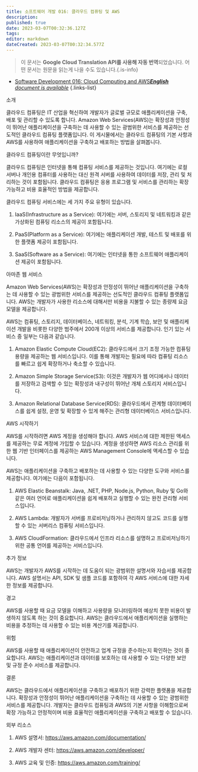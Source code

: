 ```yaml
---
title: 소프트웨어 개발 016: 클라우드 컴퓨팅 및 AWS
description: 
published: true
date: 2023-03-07T00:32:36.127Z
tags: 
editor: markdown
dateCreated: 2023-03-07T00:32:34.577Z
---
```


> 이 문서는 **Google Cloud Translation API를 사용해 자동 번역**되었습니다.
어떤 문서는 원문을 읽는게 나을 수도 있습니다.{.is-info}



- [Software Development 016: Cloud Computing and AWS***English** document is available*](/en/Knowledge-base/Software-Development/Learning/software-development-016-cloud-computing-and-aws)
{.links-list}



소개

클라우드 컴퓨팅은 IT 산업을 혁신하여 개발자가 글로벌 규모로 애플리케이션을 구축, 배포 및 관리할 수 있도록 합니다. Amazon Web Services(AWS)는 확장성과 안정성이 뛰어난 애플리케이션을 구축하는 데 사용할 수 있는 광범위한 서비스를 제공하는 선도적인 클라우드 컴퓨팅 플랫폼입니다. 이 게시물에서는 클라우드 컴퓨팅의 기본 사항과 AWS를 사용하여 애플리케이션을 구축하고 배포하는 방법을 살펴봅니다.

클라우드 컴퓨팅이란 무엇입니까?

클라우드 컴퓨팅은 인터넷을 통해 컴퓨팅 서비스를 제공하는 것입니다. 여기에는 로컬 서버나 개인용 컴퓨터를 사용하는 대신 원격 서버를 사용하여 데이터를 저장, 관리 및 처리하는 것이 포함됩니다. 클라우드 컴퓨팅은 응용 프로그램 및 서비스를 관리하는 확장 가능하고 비용 효율적인 방법을 제공합니다.

클라우드 컴퓨팅 서비스에는 세 가지 주요 유형이 있습니다.

1. IaaS(Infrastructure as a Service): 여기에는 서버, 스토리지 및 네트워킹과 같은 가상화된 컴퓨팅 리소스의 제공이 포함됩니다.

2. PaaS(Platform as a Service): 여기에는 애플리케이션 개발, 테스트 및 배포를 위한 플랫폼 제공이 포함됩니다.

3. SaaS(Software as a Service): 여기에는 인터넷을 통한 소프트웨어 애플리케이션 제공이 포함됩니다.

아마존 웹 서비스

Amazon Web Services(AWS)는 확장성과 안정성이 뛰어난 애플리케이션을 구축하는 데 사용할 수 있는 광범위한 서비스를 제공하는 선도적인 클라우드 컴퓨팅 플랫폼입니다. AWS는 개발자가 사용한 리소스에 대해서만 비용을 지불할 수 있는 종량제 요금 모델을 제공합니다.

AWS는 컴퓨팅, 스토리지, 데이터베이스, 네트워킹, 분석, 기계 학습, 보안 및 애플리케이션 개발을 비롯한 다양한 범주에서 200개 이상의 서비스를 제공합니다. 인기 있는 서비스 중 일부는 다음과 같습니다.

1. Amazon Elastic Compute Cloud(EC2): 클라우드에서 크기 조정 가능한 컴퓨팅 용량을 제공하는 웹 서비스입니다. 이를 통해 개발자는 필요에 따라 컴퓨팅 리소스를 빠르고 쉽게 확장하거나 축소할 수 있습니다.

2. Amazon Simple Storage Service(S3): 이것은 개발자가 웹 어디에서나 데이터를 저장하고 검색할 수 있는 확장성과 내구성이 뛰어난 개체 스토리지 서비스입니다.

3. Amazon Relational Database Service(RDS): 클라우드에서 관계형 데이터베이스를 쉽게 설정, 운영 및 확장할 수 있게 해주는 관리형 데이터베이스 서비스입니다.

AWS 시작하기

AWS를 시작하려면 AWS 계정을 생성해야 합니다. AWS 서비스에 대한 제한된 액세스를 제공하는 무료 계정에 가입할 수 있습니다. 계정을 생성하면 AWS 리소스 관리를 위한 웹 기반 인터페이스를 제공하는 AWS Management Console에 액세스할 수 있습니다.

AWS는 애플리케이션을 구축하고 배포하는 데 사용할 수 있는 다양한 도구와 서비스를 제공합니다. 여기에는 다음이 포함됩니다.

1. AWS Elastic Beanstalk: Java, .NET, PHP, Node.js, Python, Ruby 및 Go와 같은 여러 언어로 애플리케이션을 쉽게 배포하고 실행할 수 있는 완전 관리형 서비스입니다.

2. AWS Lambda: 개발자가 서버를 프로비저닝하거나 관리하지 않고도 코드를 실행할 수 있는 서버리스 컴퓨팅 서비스입니다.

3. AWS CloudFormation: 클라우드에서 인프라 리소스를 설명하고 프로비저닝하기 위한 공통 언어를 제공하는 서비스입니다.

추가 정보

AWS는 개발자가 AWS를 시작하는 데 도움이 되는 광범위한 설명서와 자습서를 제공합니다. AWS 설명서는 API, SDK 및 샘플 코드를 포함하여 각 AWS 서비스에 대한 자세한 정보를 제공합니다.

경고

AWS를 사용할 때 요금 모델을 이해하고 사용량을 모니터링하여 예상치 못한 비용이 발생하지 않도록 하는 것이 중요합니다. AWS는 클라우드에서 애플리케이션을 실행하는 비용을 추정하는 데 사용할 수 있는 비용 계산기를 제공합니다.

위험

AWS를 사용할 때 애플리케이션이 안전하고 업계 규정을 준수하는지 확인하는 것이 중요합니다. AWS는 애플리케이션과 데이터를 보호하는 데 사용할 수 있는 다양한 보안 및 규정 준수 서비스를 제공합니다.

결론

AWS는 클라우드에서 애플리케이션을 구축하고 배포하기 위한 강력한 플랫폼을 제공합니다. 확장성과 안정성이 뛰어난 애플리케이션을 구축하는 데 사용할 수 있는 광범위한 서비스를 제공합니다. 개발자는 클라우드 컴퓨팅과 AWS의 기본 사항을 이해함으로써 확장 가능하고 안정적이며 비용 효율적인 애플리케이션을 구축하고 배포할 수 있습니다.

외부 리소스

1. AWS 설명서: https://aws.amazon.com/documentation/

2. AWS 개발자 센터: https://aws.amazon.com/developer/

3. AWS 교육 및 인증: https://aws.amazon.com/training/